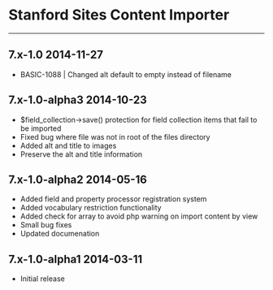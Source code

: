 # Stanford Sites Content Importer
-------------------------------------------

7.x-1.0 2014-11-27
-------------------------
- BASIC-1088 | Changed alt default to empty instead of filename

7.x-1.0-alpha3 2014-10-23
-------------------------
- $field_collection->save() protection for field collection items that fail to be imported
- Fixed bug where file was not in root of the files directory
- Added alt and title to images
- Preserve the alt and title information

7.x-1.0-alpha2 2014-05-16
-------------------------------------------
- Added field and property processor registration system
- Added vocabulary restriction functionality
- Added check for array to avoid php warning on import content by view
- Small bug fixes
- Updated documenation


7.x-1.0-alpha1  2014-03-11
-------------------------------------------
- Initial release
